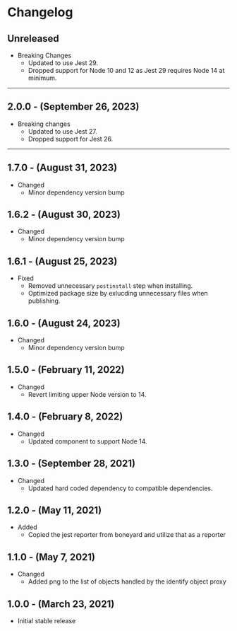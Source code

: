 # Changelog

## Unreleased

* Breaking Changes
  * Updated to use Jest 29.
  * Dropped support for Node 10 and 12 as Jest 29 requires Node 14 at minimum.

---

## 2.0.0 - (September 26, 2023)

* Breaking changes
  * Updated to use Jest 27.
  * Dropped support for Jest 26.

---

## 1.7.0 - (August 31, 2023)

* Changed
  * Minor dependency version bump

## 1.6.2 - (August 30, 2023)

* Changed
  * Minor dependency version bump

## 1.6.1 - (August 25, 2023)

* Fixed
  * Removed unnecessary `postinstall` step when installing.
  * Optimized package size by exlucding unnecessary files when publishing.

## 1.6.0 - (August 24, 2023)

* Changed
  * Minor dependency version bump

## 1.5.0 - (February 11, 2022)

* Changed
  * Revert limiting upper Node version to 14.

## 1.4.0 - (February 8, 2022)

* Changed
  * Updated component to support Node 14.

## 1.3.0 - (September 28, 2021)

* Changed
  * Updated hard coded dependency to compatible dependencies.

## 1.2.0 - (May 11, 2021)

* Added
  * Copied the jest reporter from boneyard and utilize that as a reporter

## 1.1.0 - (May 7, 2021)

* Changed
  * Added png to the list of objects handled by the identify object proxy

## 1.0.0 - (March 23, 2021)

* Initial stable release
